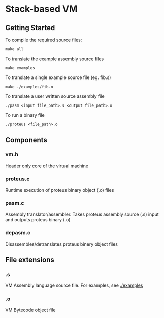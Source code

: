 # Stack-based VM

## Getting Started

To compile the required source files:

```console
make all
```

To translate the example assembly source files

```console
make examples
```

To translate a single example source file (eg. fib.s)

```console
make ./examples/fib.o
```

To translate a user written source assembly file

```console
./pasm <input file_path>.s <output file_path>.o
```

To run a binary file

```console
./proteus <file_path>.o
```

## Components

### vm.h
Header only core of the virtual machine

### proteus.c
Runtime execution of proteus binary object (.o) files

### pasm.c
Assembly translator/assembler. Takes proteus assembly source (.s) input and outputs proteus binary (.o)

### depasm.c
Disassembles/detranslates proteus binery object files

## File extensions

### .s
VM Assembly language source file. For examples, see [./examples](./examples)

### .o
VM Bytecode object file
